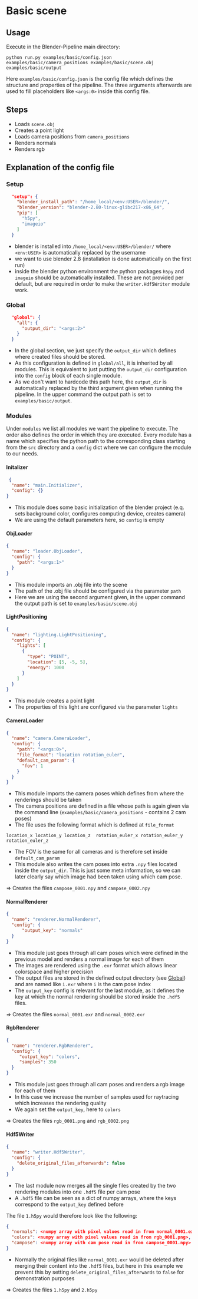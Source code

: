 # Basic scene

## Usage

Execute in the Blender-Pipeline main directory:

```
python run.py examples/basic/config.json examples/basic/camera_positions examples/basic/scene.obj examples/basic/output
```

Here `examples/basic/config.json` is the config file which defines the structure and properties of the pipeline.
The three arguments afterwards are used to fill placeholders like `<args:0>` inside this config file. 

## Steps

* Loads `scene.obj`
* Creates a point light
* Loads camera positions from `camera_positions`
* Renders normals
* Renders rgb

## Explanation of the config file

### Setup
```json
  "setup": {
    "blender_install_path": "/home_local/<env:USER>/blender/",
    "blender_version": "blender-2.80-linux-glibc217-x86_64",
    "pip": [
      "h5py",
      "imageio"
    ]
  }
```

* blender is installed into `/home_local/<env:USER>/blender/` where `<env:USER>` is automatically replaced by the username
* we want to use blender 2.8 (installation is done automatically on the first run)
* inside the blender python environment the python packages `h5py` and `imageio` should be automatically installed. These are not provided per default, but are required in order to make the `writer.Hdf5Writer` module work.

### Global

```json
  "global": {
    "all": {
      "output_dir": "<args:2>"
    }
  }
```

* In the global section, we just specify the `output_dir` which defines where created files should be stored.
* As this configuration is defined in `global/all`, it is inherited by all modules. This is equivalent to just putting the `output_dir` configuration into the `config` block of each single module.
* As we don't want to hardcode this path here, the `output_dir` is automatically replaced by the third argument given when running the pipeline. In the upper command the output path is set to `examples/basic/output`.

### Modules

Under `modules` we list all modules we want the pipeline to execute. The order also defines the order in which they are executed.
Every module has a name which specifies the python path to the corresponding class starting from the `src` directory and a `config` dict where we can configure the module to our needs.

#### Initalizer

```json
 {
  "name": "main.Initializer",
  "config": {}
}
```

* This module does some basic initialization of the blender project (e.q. sets background color, configures computing device, creates camera)
* We are using the default parameters here, so `config` is empty

#### ObjLoader

```json
{
  "name": "loader.ObjLoader",
  "config": {
    "path": "<args:1>"
  }
}
```

* This module imports an .obj file into the scene
* The path of the .obj file should be configured via the parameter `path`
* Here we are using the second argument given, in the upper command the output path is set to `examples/basic/scene.obj`


#### LightPositioning

```json
{
  "name": "lighting.LightPositioning",
  "config": {
    "lights": [
      {
        "type": "POINT",
        "location": [5, -5, 5],
        "energy": 1000
      }
    ]
  }
}
```

* This module creates a point light
* The properties of this light are configured via the parameter `lights`


#### CameraLoader

```json
{
  "name": "camera.CameraLoader",
  "config": {
    "path": "<args:0>",
    "file_format": "location rotation_euler",
    "default_cam_param": {
      "fov": 1
    }
  }
}
```

* This module imports the camera poses which defines from where the renderings should be taken
* The camera positions are defined in a file whose path is again given via the command line (`examples/basic/camera_positions` - contains 2 cam poses)
* The file uses the following format which is defined at `file_format`
```
location_x location_y location_z  rotation_euler_x rotation_euler_y rotation_euler_z
```
* The FOV is the same for all cameras and is therefore set inside `default_cam_param`
* This module also writes the cam poses into extra `.npy` files located inside the `output_dir`. This is just some meta information, so we can later clearly say which image had been taken using which cam pose.

=> Creates the files `campose_0001.npy` and `campose_0002.npy` 

#### NormalRenderer

```json
{
  "name": "renderer.NormalRenderer",
  "config": {
      "output_key": "normals"
  }
}
```

* This module just goes through all cam poses which were defined in the previous model and renders a normal image for each of them
* The images are rendered using the `.exr` format which allows linear colorspace and higher precision
* The output files are stored in the defined output directory (see [Global](#Global)) and are named like `i.exr` where `i` is the cam pose index
* The `output_key` config is relevant for the last module, as it defines the key at which the normal rendering should be stored inside the `.hdf5` files.

=> Creates the files `normal_0001.exr` and `normal_0002.exr` 

#### RgbRenderer

```json
{
  "name": "renderer.RgbRenderer",
  "config": {
     "output_key": "colors",
     "samples": 350
  }
}
```

* This module just goes through all cam poses and renders a rgb image for each of them
* In this case we increase the number of samples used for raytracing which increases the rendering quality
* We again set the `output_key`, here to `colors`

=> Creates the files `rgb_0001.png` and `rgb_0002.png`

#### Hdf5Writer

```json
{
  "name": "writer.Hdf5Writer",
  "config": {
    "delete_original_files_afterwards": false
  }
}
```

* The last module now merges all the single files created by the two rendering modules into one `.hdf5` file per cam pose
* A `.hdf5` file can be seen as a dict of numpy arrays, where the keys correspond to the `output_key` defined before

The file `1.h5py` would therefore look like the following:
```json
{
  "normals": <numpy array with pixel values read in from normal_0001.exr>,
  "colors": <numpy array with pixel values read in from rgb_0001.png>,
  "campose": <numpy array with cam pose read in from campose_0001.npy>
}
``` 

* Normally the original files like `normal_0001.exr` would be deleted after merging their content into the `.hdf5` files, but here in this example we prevent this by setting `delete_original_files_afterwards` to `false` for demonstration purposes

=> Creates the files `1.h5py` and `2.h5py`